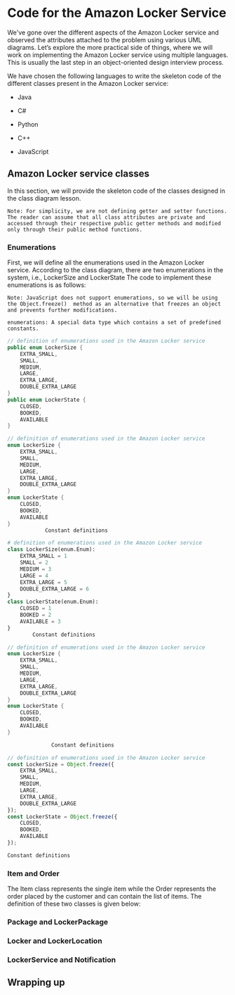 # Code for the Amazon Locker Service
We've gone over the different aspects of the Amazon Locker service and observed the attributes attached to the problem using various UML diagrams. Let’s explore the more practical side of things, where we will work on implementing the Amazon Locker service using multiple languages. This is usually the last step in an object-oriented design interview process.

We have chosen the following languages to write the skeleton code of the different classes present in the Amazon Locker service:

- Java

- C#

- Python

- C++

- JavaScript

## Amazon Locker service classes
In this section, we will provide the skeleton code of the classes designed in the class diagram lesson.
```
Note: For simplicity, we are not defining getter and setter functions. The reader can assume that all class attributes are private and accessed through their respective public getter methods and modified only through their public method functions.
```
### Enumerations
First, we will define all the enumerations used in the Amazon Locker service. According to the class diagram, there are two enumerations in the system, i.e., LockerSize and LockerState The code to implement these enumerations is as follows:
```
Note: JavaScript does not support enumerations, so we will be using the Object.freeze()  method as an alternative that freezes an object and prevents further modifications.
```
```
enumerations: A special data type which contains a set of predefined constants.
```

```java
// definition of enumerations used in the Amazon Locker service
public enum LockerSize {
    EXTRA_SMALL,
    SMALL,
    MEDIUM,
    LARGE,
    EXTRA_LARGE,
    DOUBLE_EXTRA_LARGE
}
public enum LockerState {
    CLOSED,
    BOOKED,
    AVAILABLE
}
```

```c#
// definition of enumerations used in the Amazon Locker service
enum LockerSize {
    EXTRA_SMALL,
    SMALL,
    MEDIUM,
    LARGE,
    EXTRA_LARGE,
    DOUBLE_EXTRA_LARGE
}
enum LockerState {
    CLOSED,
    BOOKED,
    AVAILABLE
}
            Constant definitions

```

```python
# definition of enumerations used in the Amazon Locker service
class LockerSize(enum.Enum):
    EXTRA_SMALL = 1
    SMALL = 2
    MEDIUM = 3
    LARGE = 4
    EXTRA_LARGE = 5
    DOUBLE_EXTRA_LARGE = 6
}
class LockerState(enum.Enum):
    CLOSED = 1
    BOOKED = 2
    AVAILABLE = 3
}
        Constant definitions

```

```c++
// definition of enumerations used in the Amazon Locker service
enum LockerSize {
    EXTRA_SMALL,
    SMALL,
    MEDIUM,
    LARGE,
    EXTRA_LARGE,
    DOUBLE_EXTRA_LARGE
}
enum LockerState {
    CLOSED,
    BOOKED,
    AVAILABLE
}

              Constant definitions
```

```javascript
// definition of enumerations used in the Amazon Locker service
const LockerSize = Object.freeze({
    EXTRA_SMALL,
    SMALL,
    MEDIUM,
    LARGE,
    EXTRA_LARGE,
    DOUBLE_EXTRA_LARGE
});
const LockerState = Object.freeze({
    CLOSED,
    BOOKED,
    AVAILABLE
});

Constant definitions

```

### Item and Order
The Item class represents the single item while the Order represents the order placed by the customer and can contain the list of items. The definition of these two classes is given below:


### Package and LockerPackage
### Locker and LockerLocation
### LockerService and Notification
## Wrapping up

